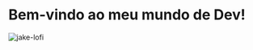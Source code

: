 # Bem-vindo ao meu mundo de Dev!

![jake-lofi](https://user-images.githubusercontent.com/95691100/145129520-651c4351-a553-4966-808d-e3eb70b38564.gif)

